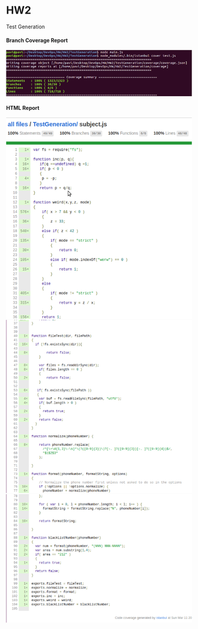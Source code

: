 # HW2
Test Generation

#### Branch Coverage Report
![Alt text](Images/Branch_coverage.png?raw=true "Click here")

#### HTML Report
![Alt text](Images/htmlreport1.png?raw=true "Click here")
![Alt text](Images/htmlreport2.png?raw=true "Click here")
![Alt text](Images/htmlreport3.png?raw=true "Click here")
